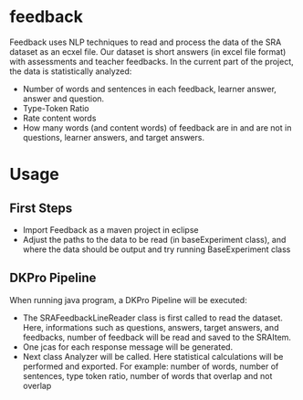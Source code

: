 # feedback
Feedback uses NLP techniques to read and process the data of the SRA dataset as an ecxel file. Our dataset is short answers (in excel file format) with assessments and teacher feedbacks. In the current part of the project, the data is statistically analyzed:
- Number of words and sentences in each feedback, learner answer, answer and question.
- Type-Token Ratio
- Rate content words
- How many words (and content words) of feedback are in and are not in questions, learner answers, and target answers.
# Usage
## First Steps
- Import Feedback as a maven project in eclipse
- Adjust the paths to the data to be read (in baseExperiment class), and where the data should be output and try running BaseExperiment class
## DKPro Pipeline
When running java program, a DKPro Pipeline will be executed:
- The SRAFeedbackLineReader class is first called to read the dataset. Here, informations such as questions, answers, target answers, and feedbacks, number of feedback will be read and saved to the SRAItem.
- One jcas for each response message will be generated.
- Next class Analyzer will be called. Here statistical calculations will be performed and exported. For example: number of words, number of sentences, type token ratio, number of words that overlap and not overlap
